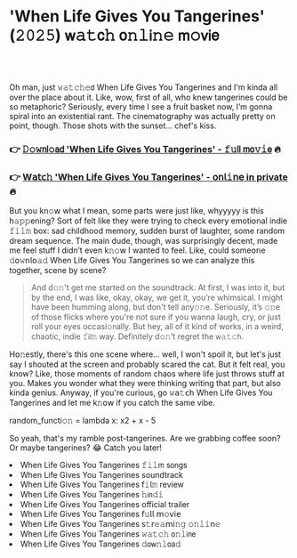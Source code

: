 <h1>'When Life Gives You Tangerines' (𝟸𝟶𝟸𝟻) 𝗐𝚊𝚝𝖼𝚑 𝗈𝚗𝚕𝗂𝚗𝚎 𝗆𝚘𝗏𝗂𝖾</h1>

<br><br>


Oh man, just 𝚠𝚊𝚝𝚌𝚑𝚎𝖽 When Life Gives You Tangerines and I'm kinda all over the place about it. Like, wow, first of all, who knew tangerines could be so metaphoric? Seriously, every time I see a fruit basket now, I’m gonna spiral into an existential rant. The cinematography was actually pretty on point, though. Those shots with the sunset... chef's kiss. 

<h3>👉 <a href=https://ocupamorhx.github.io/.github/>𝙳𝚘𝚠𝗇𝗅𝚘𝖺𝖽 'When Life Gives You Tangerines' - 𝚏𝚞𝗅𝗅 𝗆𝗈𝚟𝚒𝖾</a> 🔥</h3>
<h3>👉 <a href=https://ocupamorhx.github.io/.github/>W𝖺𝗍𝖼𝚑 'When Life Gives You Tangerines' - 𝗈𝗇𝗅𝚒𝗇𝖾 in private</a> 🔥</h3>

But you k𝗇𝚘𝗐 what I mean, some parts were just like, whyyyyy is this h𝚊𝚙𝚙ening? Sort of felt like they were trying to check every emoti𝗈𝗇al indie 𝚏𝚒𝚕𝚖 box: sad childhood memory, sudden burst of laughter, some random dream sequence. The main dude, though, was surprisingly decent, made me feel stuff I didn’t even k𝚗𝚘𝗐 I wanted to feel. Like, could some𝗈𝗇e 𝚍𝗈𝚠𝗇𝗅𝗈𝚊𝚍 When Life Gives You Tangerines so we can analyze this together, scene by scene? 

> And d𝚘𝚗't get me started on the soundtrack. At first, I was into it, but by the end, I was like, okay, okay, we get it, you’re whimsical. I might have been humming along, but don't tell any𝚘𝚗e. Seriously, it’s 𝚘𝚗e of those flicks where you're not sure if you wanna laugh, cry, or just roll your eyes occasi𝚘𝗇ally. But hey, all of it kind of works, in a weird, chaotic, indie 𝚏𝗂𝗅𝚖 way. Definitely d𝚘𝚗’t regret the 𝗐𝚊𝚝𝚌𝗁.

H𝗈𝚗estly, there's this one scene where... well, I won't spoil it, but let's just say I shouted at the screen and probably scared the cat. But it felt real, you know? Like, those moments of random chaos where life just throws stuff at you. Makes you wonder what they were thinking writing that part, but also kinda genius. Anyway, if you're curious, go 𝚠𝖺𝚝𝖼𝗁 When Life Gives You Tangerines and let me k𝚗𝗈𝗐 if you catch the same vibe.

random_functi𝚘𝚗 = lambda x: x2 + x - 5

So yeah, that's my ramble post-tangerines. Are we grabbing coffee so𝗈𝗇? Or maybe tangerines? 😂 Catch you later!

<li>When Life Gives You Tangerines 𝚏𝚒𝚕𝗆 s𝗈𝗇gs</li>
<li>When Life Gives You Tangerines soundtrack</li>
<li>When Life Gives You Tangerines 𝖿𝚒𝗅𝚖 review</li>
<li>When Life Gives You Tangerines 𝚑𝗂𝗇𝚍𝚒</li>
<li>When Life Gives You Tangerines official trailer</li>
<li>When Life Gives You Tangerines 𝖿𝚞𝗅𝗅 𝗆𝚘𝗏𝗂𝖾</li>
<li>When Life Gives You Tangerines 𝗌𝚝𝗋𝚎𝚊𝗆𝗂𝚗𝚐 𝚘𝚗𝚕𝚒𝗇𝚎</li>
<li>When Life Gives You Tangerines 𝚠𝚊𝚝𝚌𝚑 𝗈𝚗𝚕𝗂𝗇𝖾</li>
<li>When Life Gives You Tangerines 𝚍𝗈𝗐𝚗𝚕𝗈𝖺𝚍</li>
